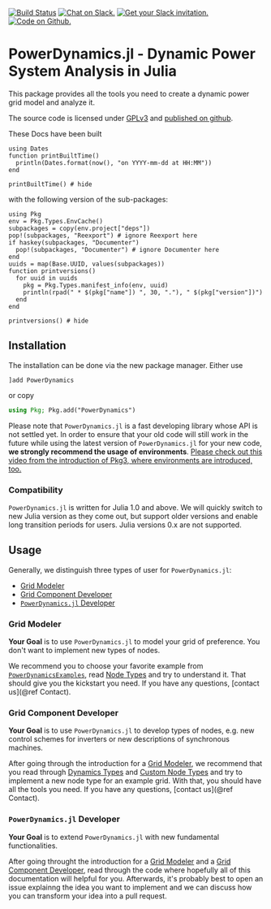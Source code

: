 
[![Build Status](https://travis-ci.org/JuliaEnergy/PowerDynamics.jl.svg?branch=master)](https://travis-ci.org/JuliaEnergy/PowerDynamics.jl)
[![Chat on Slack.](https://img.shields.io/badge/chat%20on-slack-yellow.svg)](https://julialang.slack.com/messages/CDAGL4T09/)
[![Get your Slack invitation.](https://img.shields.io/badge/get%20invitation-slack-yellow.svg)](https://slackinvite.julialang.org/)
[![Code on Github.](https://img.shields.io/badge/code%20on-github-blue.svg)](https://github.com/JuliaEnergy/PowerDynamics.jl)

# PowerDynamics.jl - Dynamic Power System Analysis in Julia

This package provides all the tools you need to create a dynamic power grid model
and analyze it.

The source code is licensed under [GPLv3](https://www.gnu.org/licenses/gpl-3.0.en.html) and [published on github](https://github.com/JuliaEnergy/PowerDynamics.jl).

These Docs have been built
```@setup documentationbuildtime
using Dates
function printBuiltTime()
  println(Dates.format(now(), "on YYYY-mm-dd at HH:MM"))
end
```
```@example documentationbuildtime
printBuiltTime() # hide
```
with the following version of the sub-packages:
```@setup versions
using Pkg
env = Pkg.Types.EnvCache()
subpackages = copy(env.project["deps"])
pop!(subpackages, "Reexport") # ignore Reexport here
if haskey(subpackages, "Documenter")
  pop!(subpackages, "Documenter") # ignore Documenter here
end
uuids = map(Base.UUID, values(subpackages))
function printversions()
  for uuid in uuids
    pkg = Pkg.Types.manifest_info(env, uuid)
    println(rpad(" * $(pkg["name"]) ", 30, "."), " $(pkg["version"])")
  end
end
```
```@example versions
printversions() # hide
```

## Installation

The installation can be done via the new package manager. Either use
```
]add PowerDynamics
```
or copy
```Julia
using Pkg; Pkg.add("PowerDynamics")
```

Please note that `PowerDynamics.jl` is a fast developing library whose API is not settled yet.
In order to ensure that your old code will still work in the future while using the latest version of
`PowerDynamics.jl` for your new code, **we strongly recommend the usage of environments**. [Please check out
this video from the introduction of Pkg3, where environments are introduced, too.](https://www.youtube.com/watch?v=HgFmiT5p0zU)

### Compatibility

`PowerDynamics.jl` is written for Julia 1.0 and above.
We will quickly switch to new Julia version as they come out, but support older versions and enable long transition periods for users.
Julia versions 0.x are not supported.

## Usage

Generally, we distinguish three types of user for `PowerDynamics.jl`:
- [Grid Modeler](@ref)
- [Grid Component Developer](@ref)
- [`PowerDynamics.jl` Developer](@ref)

### Grid Modeler

**Your Goal** is to use `PowerDynamics.jl` to model your grid of preference. You don't
want to implement new types of nodes.

We recommend you to choose your favorite example from [`PowerDynamicsExamples`](https://github.com/JuliaEnergy/PowerDynamicsExamples),
read [Node Types](@ref) and try to understand it. That should give you the kickstart you need. If you
have any questions, [contact us](@ref Contact).

### Grid Component Developer

**Your Goal** is to use `PowerDynamics.jl` to develop types of nodes, e.g. new control schemes for inverters or
new descriptions of synchronous machines.

After going through the introduction for a [Grid Modeler](@ref), we recommend that you read
through [Dynamics Types](@ref) and [Custom Node Types](@ref) and try to implement
a new node type for an example grid. With that, you should have all the tools you need.
If you have any questions, [contact us](@ref Contact).

### `PowerDynamics.jl` Developer

**Your Goal** is to extend `PowerDynamics.jl` with new fundamental functionalities.

After going throught the introduction for a [Grid Modeler](@ref) and a [Grid Component Developer](@ref),
read through the code where hopefully all of this documentation will helpful for you.
Afterwards, it's probably best to open an issue explainng the idea you want to implement
and we can discuss how you can transform your idea into a pull request.
